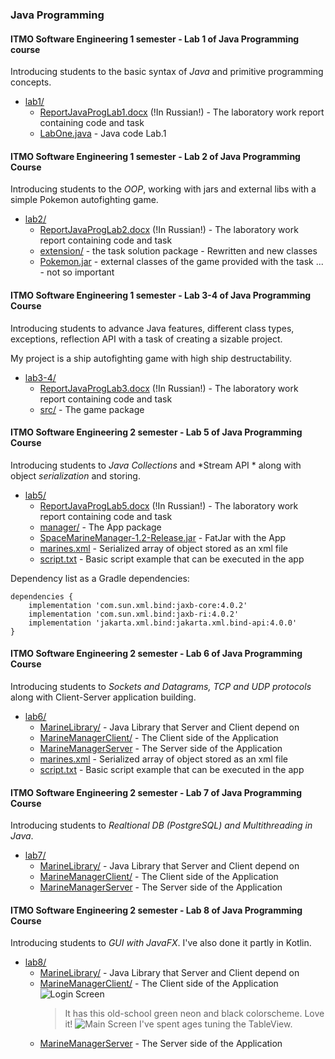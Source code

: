 
### Java Programming

#### **ITMO Software Engineering 1 semester - Lab 1 of Java Programming course**

Introducing students to 
the basic syntax of *Java* and primitive programming
concepts.

 - [lab1/](./lab1/)
	- [ReportJavaProgLab1.docx](./lab1/ReportJavaProgLab1.docx) (!In Russian!) - The laboratory work report containing code and task
	 - [LabOne.java](./lab1/LabOne.java) - Java code Lab.1

#### **ITMO Software Engineering 1 semester - Lab 2 of Java Programming Course**

Introducing students to the
*OOP*, working with jars and external libs
with a simple Pokemon autofighting game.

 - [lab2/](./lab2/)
	- [ReportJavaProgLab2.docx](./lab2/ReportJavaProgLab2.docx) (!In Russian!) - The laboratory work report containing code and task
	- [extension/](./lab2/extension/) - the task solution package - Rewritten and new classes
	- [Pokemon.jar](./lab2/Pokemon.jar) - external classes of the game provided with the task
	... - not so important

#### **ITMO Software Engineering 1 semester - Lab 3-4 of Java Programming Course**

Introducing students to advance Java features, different
class types, exceptions, reflection API with a task of creating
a sizable project.

My project is a ship autofighting game with high
ship destructability.

 - [lab3-4/](./lab3-4/)
	- [ReportJavaProgLab3.docx](./lab3-4/ReportJavaProgLab3.docx) (!In Russian!) - The laboratory work report containing code and task
	- [src/](./lab3-4/src/) - The game package

#### **ITMO Software Engineering 2 semester - Lab 5 of Java Programming Course**

Introducing students to *Java Collections* and *Stream API *
along with object *serialization* and storing.

 - [lab5/](./lab5/)
	- [ReportJavaProgLab5.docx](./lab5/ReportJavaProgLab5.docx) (!In Russian!) - The laboratory work report containing code and task
	- [manager/](./lab5/manager/) - The App package
	- [SpaceMarineManager-1.2-Release.jar](./lab5/SpaceMarineManager-1.2-Release.jar) - FatJar with the App
	- [marines.xml](./lab5/marines.xml) - Serialized array of object stored as an xml file
	- [script.txt](./lab5/script.txt) - Basic script example that can be executed in the app

Dependency list as a Gradle dependencies:
```
dependencies {
    implementation 'com.sun.xml.bind:jaxb-core:4.0.2'
    implementation 'com.sun.xml.bind:jaxb-ri:4.0.2'
    implementation 'jakarta.xml.bind:jakarta.xml.bind-api:4.0.0'
}

```

#### **ITMO Software Engineering 2 semester - Lab 6 of Java Programming Course**

Introducing students to *Sockets and Datagrams, TCP and UDP protocols*
along with Client-Server application building.

 - [lab6/](./lab6/)
	- [MarineLibrary/](./lab6/MarineLibrary) - Java Library that Server and Client depend on
	- [MarineManagerClient/](./lab6/MarineManagerClient/) - The Client side of the Application
	- [MarineManagerServer](./lab6/MarineManagerServer) - The Server side of the Application
	- [marines.xml](./lab6/marines.xml) - Serialized array of object stored as an xml file
	- [script.txt](./lab6/script.txt) - Basic script example that can be executed in the app

#### **ITMO Software Engineering 2 semester - Lab 7 of Java Programming Course**

Introducing students to *Realtional DB (PostgreSQL) and Multithreading in Java*.

 - [lab7/](./lab7/)
	- [MarineLibrary/](./lab7/MarineLibrary) - Java Library that Server and Client depend on
	- [MarineManagerClient/](./lab7/MarineManagerClient/) - The Client side of the Application
	- [MarineManagerServer](./lab7/MarineManagerServer) - The Server side of the Application

#### **ITMO Software Engineering 2 semester - Lab 8 of Java Programming Course**

Introducing students to *GUI with JavaFX*. I've also done it partly in Kotlin.

 - [lab8/](./lab8/)
	- [MarineLibrary/](./lab8/MarineLibrary) - Java Library that Server and Client depend on
	- [MarineManagerClient/](./lab8/MarineManagerClient/) - The Client side of the Application
		![Login Screen](login.png)
		> It has this old-school green neon and black colorscheme. Love it!
		![Main Screen](screen.png)
		> I've spent ages tuning the TableView.
	- [MarineManagerServer](./lab8/MarineManagerServer) - The Server side of the Application
		
